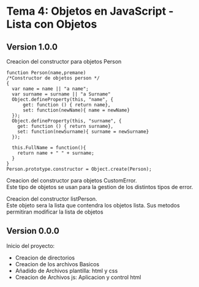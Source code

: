 # Tema 4:   Objetos en JavaScript - Lista con Objetos  

## Version 1.0.0  
Creacion del constructor para objetos Person  
```[javascript]
function Person(name,premane)  
/*Constructor de objetos person */  
{  
  var name = name || "a name";  
  var surname = surname || "a Surname"  
  Object.defineProperty(this, "name", {  
      get: function () { return name},  
      set: function(newName){ name = newName}  
  });  
  Object.defineProperty(this, "surname", {  
    get: function () { return surname},  
    set: function(newSurname){ surname = newSurname}  
  });  
  
  this.FullName = function(){  
    return name + " " + surname;  
  }  
}  
Person.prototype.constructor = Object.create(Person);  
```
Creacion del constructor para objetos CustomError.  
Este tipo de objetos se usan para la gestion de los distintos tipos de error.
  
Creacion del constructor listPerson.  
Este objeto sera la lista que contendra los objetos lista. Sus metodos permitiran modificar la lista de objetos  
  
## Version 0.0.0  
Inicio del proyecto:  
* Creacion de directorios  
* Creacion de los archivos Basicos  
* Añadido de Archivos plantilla: html y css  
* Creacion de Archivos js: Aplicacion y control html  
